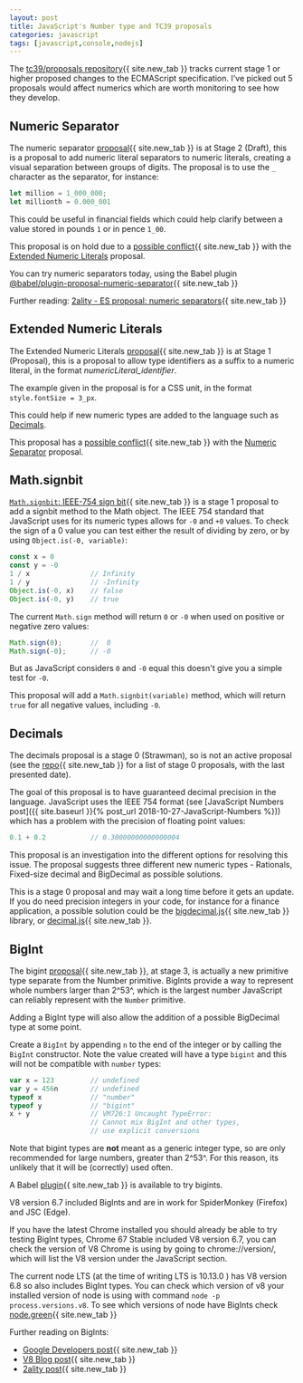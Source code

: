 ```yaml
---
layout: post
title: JavaScript's Number type and TC39 proposals
categories: javascript
tags: [javascript,console,nodejs]
---
```


The [tc39/proposals repository](https://github.com/tc39/proposals "link to tc-9 proposals repo"){{ site.new_tab }} tracks current stage 1 or higher proposed changes to the ECMAScript specification.  I've picked out 5 proposals would affect numerics which are worth monitoring to see how they develop.

<!--more-->

## Numeric Separator

The numeric separator [proposal](https://github.com/tc39/proposal-numeric-separator){{ site.new_tab }} is at Stage 2 (Draft), this is a proposal to add numeric literal separators to numeric literals, creating a visual separation between groups of digits.  The proposal is to use the `_` character as the separator, for instance:

```js
let million = 1_000_000;
let millionth = 0.000_001
```

This could be useful in financial fields which could help clarify between a value stored in pounds `1` or in pence `1_00`.

This proposal is on hold due to a [possible conflict](https://github.com/tc39/proposal-extended-numeric-literals/issues/7#issuecomment-379311678){{ site.new_tab }} with the [Extended Numeric Literals](#extended-numeric-literals) proposal.

You can try numeric separators today, using the Babel plugin [@babel/plugin-proposal-numeric-separator](https://babeljs.io/docs/en/babel-plugin-proposal-numeric-separator){{ site.new_tab }}

Further reading: [2ality - ES proposal: numeric separators](http://2ality.com/2018/02/numeric-separators.html){{ site.new_tab }}

## Extended Numeric Literals

The Extended Numeric Literals [proposal](https://github.com/tc39/proposal-extended-numeric-literals){{ site.new_tab }} is at Stage 1 (Proposal), this is a proposal to allow type identifiers as a suffix to a numeric literal, in the format *numericLiteral_identifier*.

The example given in the proposal is for a CSS unit, in the format `style.fontSize = 3_px`.

This could help if new numeric types are added to the language such as [Decimals](#decimals).

This proposal has a [possible conflict](https://github.com/tc39/proposal-extended-numeric-literals/issues/7#issuecomment-379311678){{ site.new_tab }} with the [Numeric Separator](#numeric-separator) proposal.

## Math.signbit

[`Math.signbit`: IEEE-754 sign bit](http://jfbastien.github.io/papers/Math.signbit.html){{ site.new_tab }} is a stage 1 proposal to add a signbit method to the Math object.
The IEEE 754 standard that JavaScript uses for its numeric types allows for `-0` and `+0` values.  To check the sign of a 0 value you can test either the result of dividing by zero, or by using `Object.is(-0, variable)`:

```js
const x = 0
const y = -0
1 / x               // Infinity
1 / y               // -Infinity
Object.is(-0, x)    // false
Object.is(-0, y)    // true
```

The current `Math.sign` method will return `0` or `-0` when used on positive or negative zero values:

```js
Math.sign(0);       //  0
Math.sign(-0);      // -0
```

But as JavaScript considers `0` and `-0` equal this doesn't give you a simple test for `-0`.

This proposal will add a `Math.signbit(variable)` method, which will return `true` for all negative values, including `-0`.

## Decimals

The decimals proposal is a stage 0 (Strawman), so is not an active proposal (see the [repo](https://github.com/tc39/proposals/blob/master/stage-0-proposals.md "Stage 0 proposals document"){{ site.new_tab }} for a list of stage 0 proposals, with the last presented date).

The goal of this proposal is to have guaranteed decimal precision in the language.  JavaScript uses the IEEE 754 format (see [JavaScript Numbers post]({{  site.baseurl  }}{%  post_url  2018-10-27-JavaScript-Numbers  %})) which has a problem with the precision of floating point values:

```js
0.1 + 0.2           // 0.30000000000000004
```

This proposal is an investigation into the different options for resolving this issue.  The proposal suggests three different new numeric types - Rationals, Fixed-size decimal and BigDecimal as possible solutions.

This is a stage 0 proposal and may wait a long time before it gets an update.  If you do need precision integers in your code, for instance for a finance application, a possible solution could be the [bigdecimal.js](https://github.com/iriscouch/bigdecimal.js){{ site.new_tab }} library, or [decimal.js](https://github.com/MikeMcl/decimal.js){{ site.new_tab }}.

## BigInt

The bigint [proposal](https://github.com/tc39/proposal-bigint){{ site.new_tab }}, at stage 3, is actually a new primitive type separate from the Number primitive.  BigInts provide a way to represent whole numbers larger than 2^53^, which is the largest number JavaScript can reliably represent with the `Number` primitive.

Adding a BigInt type will also allow the addition of a possible BigDecimal type at some point.

Create a `BigInt` by appending `n` to the end of the integer or by calling the `BigInt` constructor.  Note the value created will have a type `bigint` and this will not be compatible with `number` types:

```js
var x = 123         // undefined
var y = 456n        // undefined
typeof x            // "number"
typeof y            // "bigint"
x + y               // VM726:1 Uncaught TypeError:
                    // Cannot mix BigInt and other types,
                    // use explicit conversions
```

Note that bigint types are **not** meant as a generic integer type, so are only recommended for large numbers, greater than 2^53^.  For this reason, its unlikely that it will be (correctly) used often.

A Babel [plugin](https://babeljs.io/docs/en/babel-plugin-syntax-bigint){{ site.new_tab }} is available to try bigints.

V8 version 6.7 included BigInts and are in work for SpiderMonkey (Firefox) and JSC (Edge).

If you have the latest Chrome installed you should already be able to try testing BigInt types, Chrome 67 Stable included V8 version 6.7, you can check the version of V8 Chrome is using by going to chrome://version/, which will list the V8 version under the JavaScript section.

The current node LTS (at the time of writing LTS is 10.13.0 ) has V8 version 6.8 so also includes BigInt types.  You can check which version of v8 your installed version of node is using with command `node -p process.versions.v8`.  To see which versions of node have BigInts check [node.green](https://node.green/#ESNEXT-candidate--stage-3--BigInt){{ site.new_tab }}

Further reading on BigInts:

* [Google Developers post](https://developers.google.com/web/updates/2018/05/bigint){{ site.new_tab }}
* [V8 Blog post](https://v8.dev/blog/bigint){{ site.new_tab }}
* [2ality post](http://2ality.com/2017/03/es-integer.html){{ site.new_tab }}
